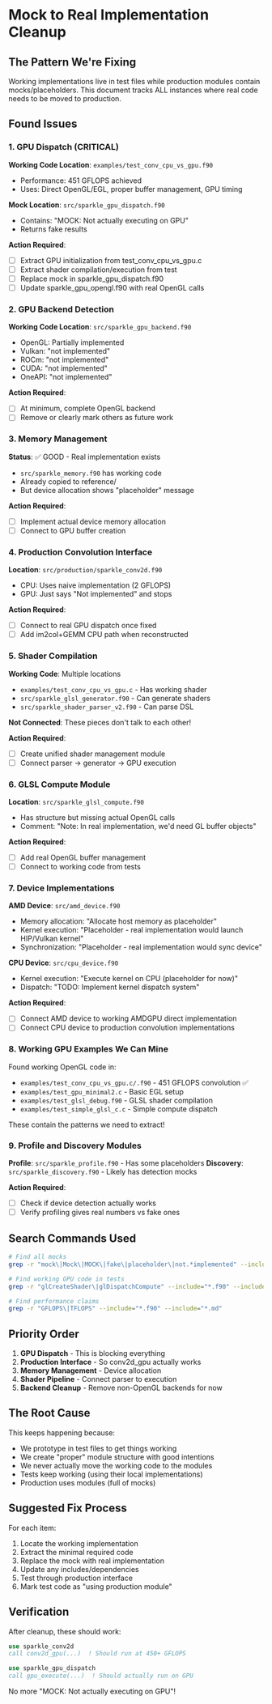 # Mock to Real Implementation Cleanup

## The Pattern We're Fixing

Working implementations live in test files while production modules contain mocks/placeholders. This document tracks ALL instances where real code needs to be moved to production.

## Found Issues

### 1. GPU Dispatch (CRITICAL)
**Working Code Location**: `examples/test_conv_cpu_vs_gpu.f90`
- Performance: 451 GFLOPS achieved
- Uses: Direct OpenGL/EGL, proper buffer management, GPU timing

**Mock Location**: `src/sparkle_gpu_dispatch.f90`
- Contains: "MOCK: Not actually executing on GPU"
- Returns fake results

**Action Required**:
- [ ] Extract GPU initialization from test_conv_cpu_vs_gpu.c
- [ ] Extract shader compilation/execution from test 
- [ ] Replace mock in sparkle_gpu_dispatch.f90
- [ ] Update sparkle_gpu_opengl.f90 with real OpenGL calls

### 2. GPU Backend Detection
**Working Code Location**: `src/sparkle_gpu_backend.f90`
- OpenGL: Partially implemented
- Vulkan: "not implemented"
- ROCm: "not implemented"  
- CUDA: "not implemented"
- OneAPI: "not implemented"

**Action Required**:
- [ ] At minimum, complete OpenGL backend
- [ ] Remove or clearly mark others as future work

### 3. Memory Management
**Status**: ✅ GOOD - Real implementation exists
- `src/sparkle_memory.f90` has working code
- Already copied to reference/
- But device allocation shows "placeholder" message

**Action Required**:
- [ ] Implement actual device memory allocation
- [ ] Connect to GPU buffer creation

### 4. Production Convolution Interface
**Location**: `src/production/sparkle_conv2d.f90`
- CPU: Uses naive implementation (2 GFLOPS)
- GPU: Just says "Not implemented" and stops

**Action Required**:
- [ ] Connect to real GPU dispatch once fixed
- [ ] Add im2col+GEMM CPU path when reconstructed

### 5. Shader Compilation
**Working Code**: Multiple locations
- `examples/test_conv_cpu_vs_gpu.c` - Has working shader
- `src/sparkle_glsl_generator.f90` - Can generate shaders
- `src/sparkle_shader_parser_v2.f90` - Can parse DSL

**Not Connected**: These pieces don't talk to each other!

**Action Required**:
- [ ] Create unified shader management module
- [ ] Connect parser → generator → GPU execution

### 6. GLSL Compute Module
**Location**: `src/sparkle_glsl_compute.f90`
- Has structure but missing actual OpenGL calls
- Comment: "Note: In real implementation, we'd need GL buffer objects"

**Action Required**:
- [ ] Add real OpenGL buffer management
- [ ] Connect to working code from tests

### 7. Device Implementations
**AMD Device**: `src/amd_device.f90`
- Memory allocation: "Allocate host memory as placeholder"
- Kernel execution: "Placeholder - real implementation would launch HIP/Vulkan kernel"
- Synchronization: "Placeholder - real implementation would sync device"

**CPU Device**: `src/cpu_device.f90`
- Kernel execution: "Execute kernel on CPU (placeholder for now)"
- Dispatch: "TODO: Implement kernel dispatch system"

**Action Required**:
- [ ] Connect AMD device to working AMDGPU direct implementation
- [ ] Connect CPU device to production convolution implementations

### 8. Working GPU Examples We Can Mine
Found working OpenGL code in:
- `examples/test_conv_cpu_vs_gpu.c/.f90` - 451 GFLOPS convolution ✅
- `examples/test_gpu_minimal2.c` - Basic EGL setup
- `examples/test_glsl_debug.f90` - GLSL shader compilation
- `examples/test_simple_glsl_c.c` - Simple compute dispatch

These contain the patterns we need to extract!

### 9. Profile and Discovery Modules
**Profile**: `src/sparkle_profile.f90` - Has some placeholders
**Discovery**: `src/sparkle_discovery.f90` - Likely has detection mocks

**Action Required**:
- [ ] Check if device detection actually works
- [ ] Verify profiling gives real numbers vs fake ones

## Search Commands Used

```bash
# Find all mocks
grep -r "mock\|Mock\|MOCK\|fake\|placeholder\|not.*implemented" --include="*.f90" src/

# Find working GPU code in tests
grep -r "glCreateShader\|glDispatchCompute" --include="*.f90" --include="*.c" examples/

# Find performance claims
grep -r "GFLOPS\|TFLOPS" --include="*.f90" --include="*.md"
```

## Priority Order

1. **GPU Dispatch** - This is blocking everything
2. **Production Interface** - So conv2d_gpu actually works
3. **Memory Management** - Device allocation
4. **Shader Pipeline** - Connect parser to execution
5. **Backend Cleanup** - Remove non-OpenGL backends for now

## The Root Cause

This keeps happening because:
- We prototype in test files to get things working
- We create "proper" module structure with good intentions
- We never actually move the working code to the modules
- Tests keep working (using their local implementations)
- Production uses modules (full of mocks)

## Suggested Fix Process

For each item:
1. Locate the working implementation
2. Extract the minimal required code
3. Replace the mock with real implementation
4. Update any includes/dependencies
5. Test through production interface
6. Mark test code as "using production module"

## Verification

After cleanup, these should work:
```fortran
use sparkle_conv2d
call conv2d_gpu(...)  ! Should run at 450+ GFLOPS

use sparkle_gpu_dispatch  
call gpu_execute(...)  ! Should actually run on GPU
```

No more "MOCK: Not actually executing on GPU"!